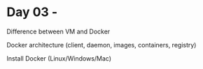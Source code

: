 ﻿# Day 03 - 


Difference between VM and Docker

Docker architecture (client, daemon, images, containers, registry)

Install Docker (Linux/Windows/Mac)
